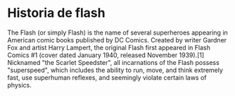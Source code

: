 # Historia de flash

The Flash (or simply Flash) is the name of several superheroes appearing in American comic books published by DC Comics. Created by writer Gardner Fox and artist Harry Lampert, the original Flash first appeared in Flash Comics #1 (cover dated January 1940, released November 1939).[1] Nicknamed "the Scarlet Speedster", all incarnations of the Flash possess "superspeed", which includes the ability to run, move, and think extremely fast, use superhuman reflexes, and seemingly violate certain laws of physics. 
